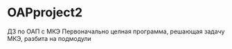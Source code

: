 # OAPproject2
ДЗ по ОАП с МКЭ
Первоначально целная программа, решающая задачу МКЭ, разбита на подмодули
